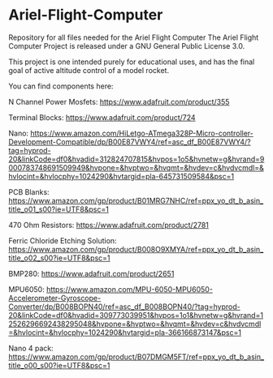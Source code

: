 # Ariel-Flight-Computer
Repository for all files needed for the Ariel Flight Computer
The Ariel Flight Computer Project is released under a GNU General Public License 3.0.

This project is one intended purely for educational uses, and has the final goal of active altitude control of a model rocket.

You can find components here:

N Channel Power Mosfets: 
https://www.adafruit.com/product/355

Terminal Blocks: 
https://www.adafruit.com/product/724

Nano: 
https://www.amazon.com/HiLetgo-ATmega328P-Micro-controller-Development-Compatible/dp/B00E87VWY4/ref=asc_df_B00E87VWY4/?tag=hyprod-20&linkCode=df0&hvadid=312824707815&hvpos=1o5&hvnetw=g&hvrand=9000783748691509949&hvpone=&hvptwo=&hvqmt=&hvdev=c&hvdvcmdl=&hvlocint=&hvlocphy=1024290&hvtargid=pla-645731509584&psc=1

PCB Blanks:
https://www.amazon.com/gp/product/B01MRG7NHC/ref=ppx_yo_dt_b_asin_title_o01_s00?ie=UTF8&psc=1

470 Ohm Resistors: 
https://www.adafruit.com/product/2781

Ferric Chloride Etching Solution:
https://www.amazon.com/gp/product/B008O9XMYA/ref=ppx_yo_dt_b_asin_title_o02_s00?ie=UTF8&psc=1

BMP280: 
https://www.adafruit.com/product/2651

MPU6050:
https://www.amazon.com/MPU-6050-MPU6050-Accelerometer-Gyroscope-Converter/dp/B008BOPN40/ref=asc_df_B008BOPN40/?tag=hyprod-20&linkCode=df0&hvadid=309773039951&hvpos=1o1&hvnetw=g&hvrand=12526296692438295048&hvpone=&hvptwo=&hvqmt=&hvdev=c&hvdvcmdl=&hvlocint=&hvlocphy=1024290&hvtargid=pla-366166873147&psc=1

Nano 4 pack:
https://www.amazon.com/gp/product/B07DMGM5FT/ref=ppx_yo_dt_b_asin_title_o00_s00?ie=UTF8&psc=1
